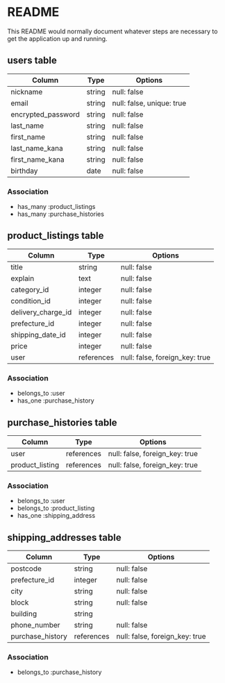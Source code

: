 # README

This README would normally document whatever steps are necessary to get the
application up and running.

## users table

| Column             | Type                | Options                   |
|--------------------|---------------------|---------------------------|
| nickname           | string              | null: false               |
| email              | string              | null: false, unique: true |
| encrypted_password | string              | null: false               |
| last_name          | string              | null: false               |
| first_name         | string              | null: false               |
| last_name_kana     | string              | null: false               |
| first_name_kana    | string              | null: false               |
| birthday           | date                | null: false               |

### Association

- has_many :product_listings
- has_many :purchase_histories

## product_listings table

| Column             | Type                | Options                        |
|--------------------|---------------------|--------------------------------|
| title              | string              | null: false                    |
| explain            | text                | null: false                    |
| category_id        | integer             | null: false                    |
| condition_id       | integer             | null: false                    |
| delivery_charge_id | integer             | null: false                    |
| prefecture_id      | integer             | null: false                    |
| shipping_date_id   | integer             | null: false                    |
| price              | integer             | null: false                    |
| user               | references          | null: false, foreign_key: true |

### Association

- belongs_to :user
- has_one    :purchase_history

## purchase_histories table

| Column             | Type       | Options                        |
|--------------------|------------|--------------------------------|
| user               | references | null: false, foreign_key: true |
| product_listing    | references | null: false, foreign_key: true |

### Association

- belongs_to :user
- belongs_to :product_listing
- has_one    :shipping_address

## shipping_addresses table

| Column           | Type       | Options                        |
|------------------|------------|--------------------------------|
| postcode         | string     | null: false                    |
| prefecture_id    | integer    | null: false                    |
| city             | string     | null: false                    |
| block            | string     | null: false                    |
| building         | string     |                                |
| phone_number     | string     | null: false                    |
| purchase_history | references | null: false, foreign_key: true |

### Association

- belongs_to :purchase_history
